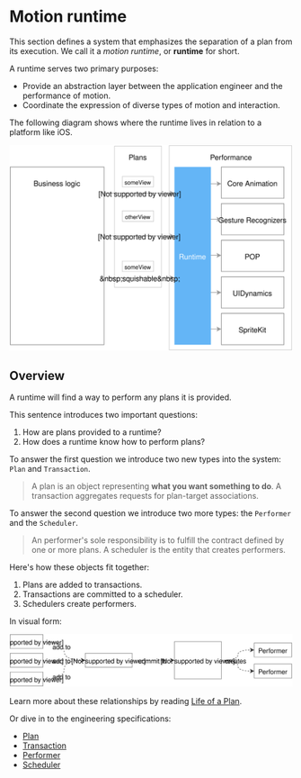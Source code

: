 # Motion runtime

This section defines a system that emphasizes the separation of a plan from its execution. We call it a *motion runtime*, or **runtime** for short.

A runtime serves two primary purposes:

- Provide an abstraction layer between the application engineer and the performance of motion.
- Coordinate the expression of diverse types of motion and interaction.

The following diagram shows where the runtime lives in relation to a platform like iOS.

![](../../_assets/Abstraction.svg)

## Overview

A runtime will find a way to perform any plans it is provided.

This sentence introduces two important questions:

1. How are plans provided to a runtime?
1. How does a runtime know how to perform plans?

To answer the first question we introduce two new types into the system: `Plan` and `Transaction`.

> A plan is an object representing **what you want something to do**. A transaction aggregates requests for plan-target associations.

To answer the second question we introduce two more types: the `Performer` and the `Scheduler`.

> An performer's sole responsibility is to fulfill the contract defined by one or more plans. A scheduler is the entity that creates performers.

Here's how these objects fit together:

1. Plans are added to transactions.
2. Transactions are committed to a scheduler.
3. Schedulers create performers.

In visual form:

![](../../_assets/RuntimeOverview.svg)

Learn more about these relationships by reading [Life of a Plan](life_of_a_plan.md).

Or dive in to the engineering specifications:

- [Plan](plan.md)
- [Transaction](transaction.md)
- [Performer](performer.md)
- [Scheduler](scheduler.md)

<!--

LGTM:
- appsforartists
- featherless
- markwei

-->
